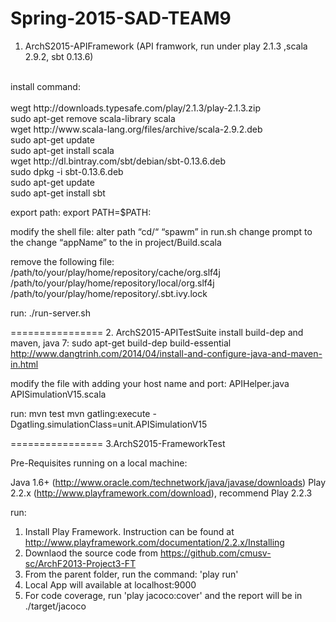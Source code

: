 Spring-2015-SAD-TEAM9
================

1. ArchS2015-APIFramework	(API framwork, run under play 2.1.3 ,scala 2.9.2, sbt 0.13.6)<br>
<br>
install command:<br>
<br>
wegt http://downloads.typesafe.com/play/2.1.3/play-2.1.3.zip<br>
sudo apt-get remove scala-library scala<br>
wget http://www.scala-lang.org/files/archive/scala-2.9.2.deb<br>
sudo apt-get update<br>
sudo apt-get install scala<br>
wget http://dl.bintray.com/sbt/debian/sbt-0.13.6.deb<br>
sudo dpkg -i sbt-0.13.6.deb <br>
sudo apt-get update<br>
sudo apt-get install sbt<br>

export path:
export PATH=$PATH:<path to play2.1.3>

modify the shell file:
alter path “cd/“ “spawm” in run.sh
change prompt to the <project dir name>
change “appName” to the <project dir name> in project/Build.scala

remove the following file:
/path/to/your/play/home/repository/cache/org.slf4j
/path/to/your/play/home/repository/local/org.slf4j
/path/to/your/play/home/repository/.sbt.ivy.lock

run:
./run-server.sh

================
2. ArchS2015-APITestSuite
install build-dep and maven, java 7:
sudo apt-get build-dep build-essential
http://www.dangtrinh.com/2014/04/install-and-configure-java-and-maven-in.html	

modify the file with adding your host name and port:
APIHelper.java
APISimulationV15.scala

run:
mvn test
mvn gatling:execute -Dgatling.simulationClass=unit.APISimulationV15

================
3.ArchS2015-FrameworkTest

Pre-Requisites running on a local machine:

Java 1.6+ (http://www.oracle.com/technetwork/java/javase/downloads)
Play 2.2.x (http://www.playframework.com/download), recommend Play 2.2.3

run:
1. Install Play Framework. Instruction can be found at http://www.playframework.com/documentation/2.2.x/Installing
2. Downlaod the source code from https://github.com/cmusv-sc/ArchF2013-Project3-FT
3. From the parent folder, run the command: 'play run'
4. Local App will available at localhost:9000
5. For code coverage, run 'play jacoco:cover' and the report will be in ./target/jacoco
